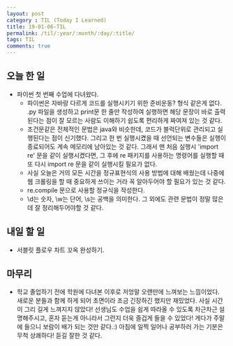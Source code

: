 ```yaml
---
layout: post
category : TIL (Today I Learned)
title: 19-01-06-TIL
permalink: /til/:year/:month/:day/:title/
tags: TIL
comments: true
---
```


## 오늘 한 일
- 파이썬 첫 번째 수업에 다녀왔다.
    - 파이썬은 자바랑 다르게 코드를 실행시키기 위한 준비운동? 형식 같은게 없다.
    .py 파일을 생성하고 print문 한 줄만 작성하여 실행하면 해당 문장이 바로 출력된다는 점이 
    잘 모르는 사람도 이해하기 쉽도록 편리하게 짜여져 있는 것 같다.  
    - 조건문같은 전체적인 문법은 java와 비슷한데, 코드가 블럭단위로 관리되고 실행된다는 점이 신기했다.
    그리고 한 번 실행시켰을 때 선언되는 변수들은 실행이 종료되어도 계속 메모리에 남아있는 것 같다. 
    그래서 맨 처음 실행시 'import re' 문을 같이 실행시켰다면, 그 후에 re 패키지를 사용하는 명령어를 실행할 때
    또 다시 import re 문을 같이 실행시킬 필요가 없다.   
    - 사실 오늘은 거의 모든 시간을 정규표현식의 사용 방법에 대해 배웠는데 나중에 웹 크롤링을 할 때 
    중요하게 쓰이는 거라 꼭 알아두어야 할 필요가 있는 것 같다. 
    - re.compile 문으로 사용할 정규식을 작성한다.
    - \d는 숫자, \w는 단어, \s는 공백을 의미한다. 그 외에도 관련 문법이 정말 많은데 잘 정리해두어야할 것 같다.
        
 
## 내일 할 일
- 서블릿 플로우 차트 꼬옥 완성하기. 

## 마무리
- 학교 졸업하기 전에 학원에 다녀본 이후로 저엉말 오랜만에 느껴보는 느낌이었다. 새로운 분들과 함께 하게 되어
초면이라 조금 긴장하긴 했지만 재밌었다. 사실 시간이 그리 길게 느껴지지 않았다! 
선생님도 수업을 쉽게 따라올 수 있도록 차근차근 설명해주시고, 혼자 듣는게 아니라서 그런지 더욱 즐겁게 들을 수 있었다! 
게다가 주말에 들으니 보람이 배가 되는 것만 같다.:) 아침에 일찍 일어나 공부하러 가는 기분은 무척 상쾌하다! 
듣길 잘한 것 같다.
